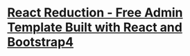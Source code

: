 # [React Reduction - Free Admin Template Built with React and Bootstrap4](https://reduction-admin.github.io/react-reduction/)

